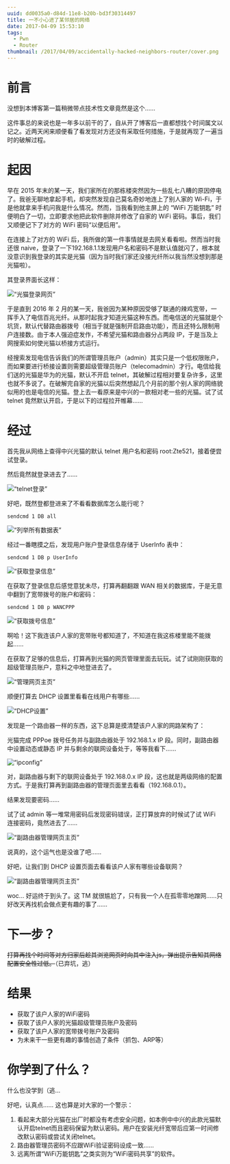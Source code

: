 ```yaml
---
uuid: dd0035a0-d84d-11e8-b20b-bd3f30314497
title: 一不小心进了某邻居的网络
date: 2017-04-09 15:53:10
tags: 
  - Pwn
  - Router
thumbnail: /2017/04/09/accidentally-hacked-neighbors-router/cover.png
---
```


# 前言

没想到本博客第一篇稍微带点技术性文章竟然是这个……

这件事总的来说也是一年多以前干的了，自从开了博客后一直都想找个时间属文以记之。近两天闲来顺便看了看发现对方还没有采取任何措施，于是就再现了一遍当时的破解过程。

# 起因

早在 2015 年末的某一天，我们家所在的那栋楼突然因为一些乱七八糟的原因停电了。我爸无聊地拿起手机，却突然发现自己莫名奇妙地连上了别人家的 Wi-Fi，于是他就拿来手机问我是什么情况。然而，当我看到他主屏上的 “WiFi 万能钥匙” 时便明白了一切，立即要求他把此软件删除并修改了自家的 WiFi 密码。事后，我们又顺便记下了对方的 WiFi 密码“以便后用”。

在连接上了对方的 WiFi 后，我所做的第一件事情就是去网关看看啦。然而当时我还很 naive，登录了一下192.168.1.1发现用户名和密码不是默认值就闪了，根本就没意识到我登录的其实是光猫（因为当时我们家还没接光纤所以我当然没想到那是光猫啦）。

其登录界面长这样：

![“光猫登录网页”](accidentally-hacked-neighbors-router/f412_web_login.png)

于是直到 2016 年 2 月的某一天，我爸因为某种原因受够了联通的辣鸡宽带，一挥手入了电信百兆光纤。从那时起我才知道光猫这种东西。而电信送的光猫就是个坑货，默认代替路由器拨号（相当于就是强制开启路由功能），而且还特么限制用户连接数。由于本人强迫症发作，不希望光猫和路由器分占两段 IP，于是当及上网搜索如何使光猫以桥接方式运行。

经搜索发现电信告诉我们的所谓管理员账户（admin）其实只是一个低权限账户，而如果要进行桥接设置则需要超级管理员账户（telecomadmin）才行。电信给我们送的光猫是华为的光猫，默认不开启 telnet，其破解过程相对要复杂许多，这里也就不多说了。在破解完自家的光猫以后突然想起几个月前的那个别人家的网络貌似用的也是电信的光猫。登上去一看原来是中兴的一款相对老一些的光猫。试了试 telnet 竟然默认开启，于是以下的过程拉开帷幕……

# 经过

首先我从网络上查得中兴光猫的默认 telnet 用户名和密码 root:Zte521，接着便尝试登录。

然后竟然就登录进去了……

![“telnet登录”](accidentally-hacked-neighbors-router/f412_telnet_login.png)

好吧，既然登都登进来了不看看数据库怎么能行呢？

```
sendcmd 1 DB all
```

![“列举所有数据表”](accidentally-hacked-neighbors-router/f412_telnet_db_all.png)

经过一番瞎摸之后，发现用户账户登录信息存储于 UserInfo 表中：

```
sendcmd 1 DB p UserInfo
```

![“获取登录信息”](accidentally-hacked-neighbors-router/f412_telnet_db_userinfo.png)

在获取了登录信息后感觉意犹未尽，打算再翻翻跟 WAN 相关的数据库，于是无意中翻到了宽带拨号的账户和密码：

```
sendcmd 1 DB p WANCPPP
```

![“获取拨号信息”](accidentally-hacked-neighbors-router/f412_telnet_db_wancppp.png)

啊哈！这下我连该户人家的宽带账号都知道了，不知道在我这栋楼里能不能拨起……

在获取了足够的信息后，打算再到光猫的网页管理里面去玩玩。试了试刚刚获取的超级管理员账户，意料之中地登进去了。

![“管理网页主页”](accidentally-hacked-neighbors-router/f412_web_homepage.png)

顺便打算去 DHCP 设置里看看在线用户有哪些……

![“DHCP设置”](accidentally-hacked-neighbors-router/f412_web_dhcp.png)

发现是一个路由器一样的东西，这下总算是摸清楚该户人家的网路架构了：

光猫完成 PPPoe 拨号任务并与副路由器处于 192.168.1.x IP 段。同时，副路由器中设置动态或静态 IP 并与剩余的联网设备处于，等等我看下……

![“ipconfig”](accidentally-hacked-neighbors-router/ipconfig.png)

对，副路由器与剩下的联网设备处于 192.168.0.x IP 段，这也就是两级网络的配置方式。于是我打算再到副路由器的管理页面里去看看（192.168.0.1）。

结果发现要密码……

试了试 admin 等一堆常用密码后发现密码错误，正打算放弃的时候试了试 WiFi 连接密码，竟然进去了……

![“副路由器管理网页主页”](accidentally-hacked-neighbors-router/tl-wr882n_web_homepage.png)

说真的，这个运气也是没谁了吧……

好吧，让我们到 DHCP 设置页面去看看该户人家有哪些设备联网？

![“副路由器管理网页主页”](accidentally-hacked-neighbors-router/tl-wr882n_web_dhcp.png)

woc... 好运终于到头了。这 TM 就很尴尬了，只有我一个人在孤零零地蹭网……只好改天再找机会做点更有趣的事了……

# 下一步？

~~打算再找个时间等对方归家后趁其浏览网页时向其中注入js，弹出提示告知其网络配置安全性过低。~~（已弃坑，逃）

# 结果

- 获取了该户人家的WiFi密码
- 获取了该户人家的光猫超级管理员账户及密码
- 获取了该户人家的宽带拨号账户及密码
- 为未来干一些更有趣的事情创造了条件（抓包、ARP等）

# 你学到了什么？

什么也没学到（逃...

好吧，认真点…… 这也算是对大家的一个警示：

1. 看起来大部分光猫在出厂时都没有考虑安全问题，如本例中中兴的此款光猫默认开启telnet而且密码保留为默认密码。用户在安装光纤宽带后应第一时间修改默认密码或尝试关闭telnet。
2. 路由器管理员密码不应跟WiFi验证密码设成一致……
3. 远离所谓“WiFi万能钥匙”之类实则为“WiFi密码共享”的软件。
